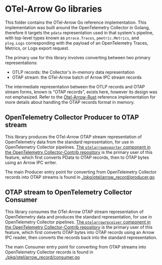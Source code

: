 # OTel-Arrow Go libraries

This folder contains the OTel-Arrow Go reference implementation.  This
implementation was built around the OpenTelemetry Collector in Golang,
therefore it targets the `pdata` representation used in that system's
pipeline, with top-level types known as `ptrace.Traces`,
`pmetric.Metrics`, and `plog.Logs` corresponding with the payload of
an OpenTelemetry Traces, Metrics, or Logs export request.

The primary use for this library involves converting between two
primary representations:

- OTLP records: the Collector's in-memory data representation
- OTAP stream: the OTel-Arrow batch of Arrow IPC stream records

The intermediate representation between the OTLP records and OTAP
stream forms, known is "OTAP records", exists here, however its design
was not emphasized. Refer to the
[Otel-Arrow-Rust](../rust/otel-arrow-rust/README.md) reference
implementation for more details about handling the OTAP records format
in memory.

## OpenTelemetry Collector Producer to OTAP stream

This library produces the OTel-Arrow OTAP stream representation of
OpenTelemetry data from the standard representation, for use in
OpenTelemetry Collector pipelines. [The `otelarrowexporter` component
in the OpenTelemetry Collector-Contrib repository][OTELARROWEXPORTER]
is the primary user of this feature, which first converts PData to
OTAP records, then to OTAP bytes using an Arrow IPC writer.

The main Producer entry point for converting from OpenTelemetry
Collector records into OTAP streams is found in
[./pkg/otel/arrow_record/producer.go](./pkg/otel/arrow_record/producer.go)

[OTELARROWEXPORTER]: https://github.com/open-telemetry/opentelemetry-collector-contrib/blob/main/exporter/otelarrowexporter/README.md

## OTAP stream to OpenTelemetry Collector Consumer

This library consumes the OTel-Arrow OTAP stream representation of
OpenTelemetry data and produces the standard representation, for use
in OpenTelemetry Collector pipelines.  [The `otelarrowreceiver`
component in the OpenTelemetry Collector-Contrib
repository][OTELARROWRECEIVER] is the primary user of this feature,
which first converts OTAP bytes into OTAP records using an Arrow IPC
reader, then converts the records back into the standard
representation.

The main Consumer entry point for converting from OTAP streams into
OpenTelemetry Collector records is found in
[./pkg/otel/arrow_record/consumer.go](./pkg/otel/arrow_record/consumer.go)

[OTELARROWRECEIVER]: https://github.com/open-telemetry/opentelemetry-collector-contrib/blob/main/receiver/otelarrowreceiver/README.md
